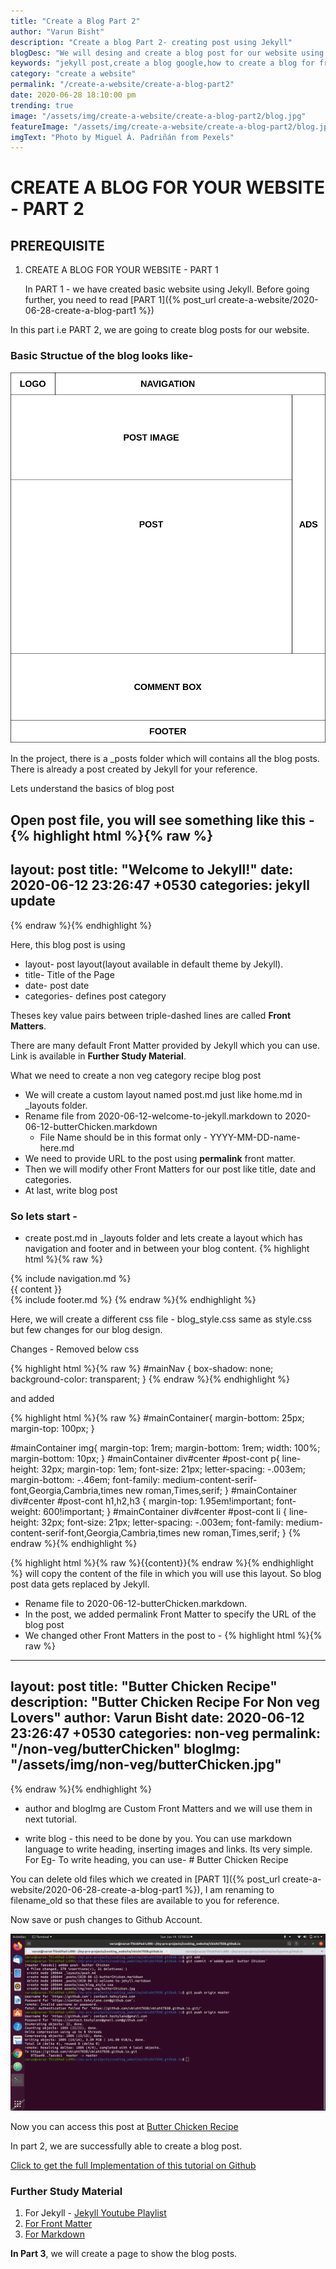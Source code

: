 ```yaml
---
title: "Create a Blog Part 2"
author: "Varun Bisht"
description: "Create a blog Part 2- creating post using Jekyll"
blogDesc: "We will desing and create a blog post for our website using Jekyll and will save it to Github. After this tutorial, you will be able to easily upload new post."
keywords: "jekyll post,create a blog google,how to create a blog for free,free blog,how to start a blog"
category: "create a website"
permalink: "/create-a-website/create-a-blog-part2"
date: 2020-06-28 18:10:00 pm
trending: true
image: "/assets/img/create-a-website/create-a-blog-part2/blog.jpg"
featureImage: "/assets/img/create-a-website/create-a-blog-part2/blog.jpg"
imgText: "Photo by Miguel Á. Padriñán from Pexels"
---
```

# CREATE A BLOG FOR YOUR WEBSITE - PART 2

## PREREQUISITE

1. CREATE A BLOG FOR YOUR WEBSITE - PART 1

   In PART 1 - we have created basic website using Jekyll. Before going further, you need to read [PART 1]({% post_url create-a-website/2020-06-28-create-a-blog-part1 %})

In this part i.e PART 2, we are going to create blog posts for our website.

### Basic Structue of the blog looks like-
<div class="imgCont">
  <img alt="Blog Structue" title="Blog Structue" src="/assets/img/create-a-website/create-a-blog-part2/blog_structure.png"/>
</div>

In the project, there is a _posts folder which will contains all the blog posts.
There is already a post created by Jekyll for your reference.

Lets understand the basics of blog post

Open post file, you will see something like this -
{% highlight html %}{% raw %}
---
layout: post
title:  "Welcome to Jekyll!"
date:   2020-06-12 23:26:47 +0530
categories: jekyll update
---
{% endraw %}{% endhighlight %}

Here, this blog post is using
- layout- post layout(layout available in default theme by Jekyll).
- title- Title of the Page
- date- post date
- categories- defines post category

Theses key value pairs between triple-dashed lines are called **Front Matters**.

There are many default Front Matter provided by Jekyll which you can use. Link is available in **Further Study Material**.

What we need to create a non veg category recipe blog post
- We will create a custom layout named post.md just like home.md in _layouts folder.
- Rename file from 2020-06-12-welcome-to-jekyll.markdown to 2020-06-12-butterChicken.markdown
   - File Name should be in this format only - YYYY-MM-DD-name-here.md
- We need to provide URL to the post using **permalink** front matter.
- Then we will modify other Front Matters for our post like title, date and categories.
- At last, write blog post

### So lets start -
- create post.md in _layouts folder and lets create a layout which has navigation and footer and in between your blog content.
{% highlight html %}{% raw %}
<!DOCTYPE html>
<html lang="en">
<head>
  <meta charset="utf-8">
  <meta http-equiv="Content-Type" content="text/html; charset=utf-8" />
  <meta name="viewport" content="width=device-width,initial-scale=1">
  <link rel="icon" type="image/x-icon" href="img/favicon.ico" />
  <link rel="stylesheet" href="https://stackpath.bootstrapcdn.com/bootstrap/4.4.1/css/bootstrap.min.css">
  <link rel="stylesheet" href="https://cdnjs.cloudflare.com/ajax/libs/font-awesome/4.7.0/css/font-awesome.min.css">
  <link href="/assets/css/blog_style.css" rel="stylesheet">
</head>
<body>
<!-- Navigation -->
{% include navigation.md %}
<!-- Navigation -->
<!-- blog content -->
<div class="container-fluid" id="mainContainer">
  <div class="row">
            <div id="left" class="col-xs-1 col-sm-1 col-md-2 col-lg-2 col-xl-2">
            </div>
<div id="center" class="col-xs-12 col-sm-9 col-md-8 col-lg-8 col-xl-8">
  <div id=post-cont>
  {{ content }}
  </div>
</div>
<div id="right" class="col-xs-12 col-sm-3 col-md-2 col-lg-2 col-xl-2">
</div>
</div>
</div>  
<!-- blog content -->
<!-- footer -->
{% include footer.md %}
<!-- footer -->
<script src="https://ajax.googleapis.com/ajax/libs/jquery/3.4.1/jquery.min.js"></script>
<script src="https://stackpath.bootstrapcdn.com/bootstrap/4.4.1/js/bootstrap.min.js"></script>
<script src="/assets/js/script.js"></script>
</body>
</html>
{% endraw %}{% endhighlight %}

Here, we will create a different css file - blog_style.css same as style.css but few changes for our blog design.

Changes -  Removed below css

{% highlight html %}{% raw %}
#mainNav {
    box-shadow: none;
    background-color: transparent;
  }
{% endraw %}{% endhighlight %}

and added

{% highlight html %}{% raw %}
#mainContainer{
  margin-bottom: 25px;
  margin-top: 100px;
}

#mainContainer img{
  margin-top: 1rem;
  margin-bottom: 1rem;
  width: 100%;
  margin-bottom: 10px;
}
#mainContainer div#center #post-cont p{
  line-height: 32px;
  margin-top: 1em;
  font-size: 21px;
  letter-spacing: -.003em;
  margin-bottom: -.46em;
  font-family: medium-content-serif-font,Georgia,Cambria,times new roman,Times,serif;
}
#mainContainer div#center #post-cont h1,h2,h3 {
  margin-top: 1.95em!important;
  font-weight: 600!important;
}
#mainContainer div#center #post-cont li {
    line-height: 32px;
    font-size: 21px;
    letter-spacing: -.003em;
    font-family: medium-content-serif-font,Georgia,Cambria,times new roman,Times,serif;
}
{% endraw %}{% endhighlight %}

{% highlight html %}{% raw %}{{content}}{% endraw %}{% endhighlight %}
will copy the content of the file in which you will use this layout. So blog post data gets replaced by Jekyll.

- Rename file to 2020-06-12-butterChicken.markdown.
- In the post, we added permalink Front Matter to specify the URL of the blog post
- We changed other Front Matters in the post to -
{% highlight html %}{% raw %}
---
layout: post
title:  "Butter Chicken Recipe"
description: "Butter Chicken Recipe For Non veg Lovers"
author: Varun Bisht
date:   2020-06-12 23:26:47 +0530
categories: non-veg
permalink: "/non-veg/butterChicken"
blogImg: "/assets/img/non-veg/butterChicken.jpg"
---
{% endraw %}{% endhighlight %}
   - author and blogImg are Custom Front Matters and we will use them in next tutorial.

- write blog - this need to be done by you. You can use markdown language to write heading, inserting images and links. Its very simple.
For Eg- To write heading, you can use- # Butter Chicken Recipe

You can delete old files which we created in [PART 1]({% post_url create-a-website/2020-06-28-create-a-blog-part1 %}), I am renaming to filename_old so that these files are available to you for reference.

Now save or push changes to Github Account.
<div class="imgCont">
  <img alt="Save Post" title="Save Post" src="/assets/img/create-a-website/create-a-blog-part2/save_post.png" />
</div>

Now you can access this post at [Butter Chicken Recipe](https://vbisht7038.github.io/non-veg/butterChicken "Butter Chicken Recipe")

In part 2, we are successfully able to create a blog post.

<a href="https://github.com/vbisht7038/vbisht7038.github.io.git">Click to get the full Implementation of this tutorial on Github</a>

### Further Study Material

1. For Jekyll - [Jekyll Youtube Playlist](https://www.youtube.com/watch?v=T1itpPvFWHI&list=PLLAZ4kZ9dFpOPV5C5Ay0pHaa0RJFhcmcB "Jekyll Youtube Playlist")
2. [For Front Matter](https://jekyllrb.com/docs/front-matter "For Front Matter")
3. [For Markdown](https://www.markdownguide.org/basic-syntax "For Markdown")


**In Part 3**, we will create a page to show the blog posts.
